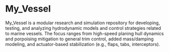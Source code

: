 # My_Vessel
My_Vessel is a modular research and simulation repository for developing, testing, and analyzing hydrodynamic models and control strategies related to marine vessels. The focus ranges from high-speed planing hull dynamics and porpoising mitigation to general trim control, added mass/damping modeling, and actuator-based stabilization (e.g., flaps, tabs, interceptors).
